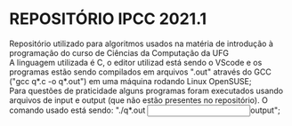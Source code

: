# REPOSITÓRIO IPCC 2021.1

Repositório utilizado para algoritmos usados na matéria de introdução à programação do curso de Ciências da Computação da UFG <br />
A linguagem utilizada é C, o editor utilizad está sendo o VScode e os programas estão sendo compilados em arquivos ".out" através do GCC ("gcc q*.c -o q*.out") em uma máquina rodando Linux OpenSUSE;<br/>
Para questões de praticidade alguns programas foram executados usando arquivos de input e output (que não estão presentes no repositório).
O comando usado está sendo: "./q*.out <input >output";